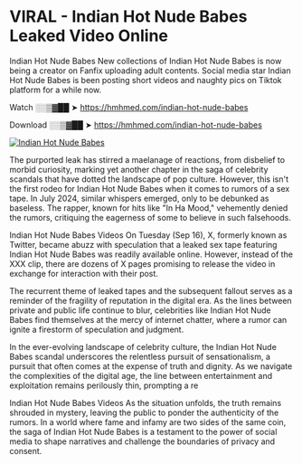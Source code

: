# VIRAL - Indian Hot Nude Babes Leaked Video Online

Indian Hot Nude Babes New collections of Indian Hot Nude Babes is now being a creator on Fanfix uploading adult contents. Social media star Indian Hot Nude Babes is been posting short videos and naughty pics on Tiktok platform for a while now.

Watch ░░▒▓██ ➤ https://hmhmed.com/indian-hot-nude-babes

Download ░░▒▓██ ➤ https://hmhmed.com/indian-hot-nude-babes

[![Indian Hot Nude Babes](https://i.imgur.com/dJHk4Zq.gif)](https://hmhmed.com/indian-hot-nude-babes)

The purported leak has stirred a maelanage of reactions, from disbelief to morbid curiosity, marking yet another chapter in the saga of celebrity scandals that have dotted the landscape of pop culture. However, this isn't the first rodeo for Indian Hot Nude Babes when it comes to rumors of a sex tape. In July 2024, similar whispers emerged, only to be debunked as baseless. The rapper, known for hits like "In Ha Mood," vehemently denied the rumors, critiquing the eagerness of some to believe in such falsehoods.

Indian Hot Nude Babes Videos
On Tuesday (Sep 16), X, formerly known as Twitter, became abuzz with speculation that a leaked sex tape featuring Indian Hot Nude Babes was readily available online. However, instead of the XXX clip, there are dozens of X pages promising to release the video in exchange for interaction with their post.

The recurrent theme of leaked tapes and the subsequent fallout serves as a reminder of the fragility of reputation in the digital era. As the lines between private and public life continue to blur, celebrities like Indian Hot Nude Babes find themselves at the mercy of internet chatter, where a rumor can ignite a firestorm of speculation and judgment.

In the ever-evolving landscape of celebrity culture, the Indian Hot Nude Babes scandal underscores the relentless pursuit of sensationalism, a pursuit that often comes at the expense of truth and dignity. As we navigate the complexities of the digital age, the line between entertainment and exploitation remains perilously thin, prompting a re

Indian Hot Nude Babes Videos
As the situation unfolds, the truth remains shrouded in mystery, leaving the public to ponder the authenticity of the rumors. In a world where fame and infamy are two sides of the same coin, the saga of Indian Hot Nude Babes is a testament to the power of social media to shape narratives and challenge the boundaries of privacy and consent.